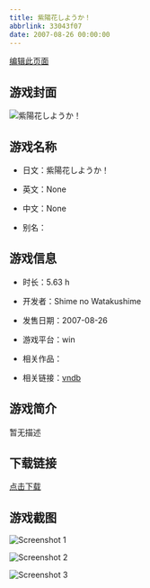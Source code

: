 ```yaml
---
title: 紫陽花しようか！
abbrlink: 33043f07
date: 2007-08-26 00:00:00
---
```

[编辑此页面](https://github.com/ACG-3/ADV3-source/blob/main/source/_posts/games/%E7%B4%AB%E9%99%BD%E8%8A%B1%E3%81%97%E3%82%88%E3%81%86%E3%81%8B%EF%BC%81.md)

## 游戏封面

![紫陽花しようか！](https%3A//pan.timero.xyz/onedrive/img_lib_001/%E7%B4%AB%E9%99%BD%E8%8A%B1%E3%81%97%E3%82%88%E3%81%86%E3%81%8B%EF%BC%81_cover.avif)


## 游戏名称

- 日文：紫陽花しようか！
- 英文：None
- 中文：None

- 别名：


## 游戏信息

- 时长：5.63 h
- 开发者：Shime no Watakushime
- 发售日期：2007-08-26
- 游戏平台：win
- 相关作品：

- 相关链接：[vndb](https://vndb.org/v29843)


## 游戏简介

暂无描述


## 下载链接

[点击下载](https://pan.timero.xyz/onedrive/adv_lib_001/%E7%B4%AB%E9%99%BD%E8%8A%B1%E3%81%97%E3%82%88%E3%81%86%E3%81%8B%EF%BC%81)


## 游戏截图


![Screenshot 1](https%3A//pan.timero.xyz/onedrive/img_lib_001/%E7%B4%AB%E9%99%BD%E8%8A%B1%E3%81%97%E3%82%88%E3%81%86%E3%81%8B%EF%BC%81_Screenshot_1.avif)

![Screenshot 2](https%3A//pan.timero.xyz/onedrive/img_lib_001/%E7%B4%AB%E9%99%BD%E8%8A%B1%E3%81%97%E3%82%88%E3%81%86%E3%81%8B%EF%BC%81_Screenshot_2.avif)

![Screenshot 3](https%3A//pan.timero.xyz/onedrive/img_lib_001/%E7%B4%AB%E9%99%BD%E8%8A%B1%E3%81%97%E3%82%88%E3%81%86%E3%81%8B%EF%BC%81_Screenshot_3.avif)

